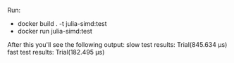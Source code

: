 Run:
- docker build . -t julia-simd:test
- docker run julia-simd:test

After this you'll see the following output:
slow test results: Trial(845.634 μs)
fast test results: Trial(182.495 μs)
